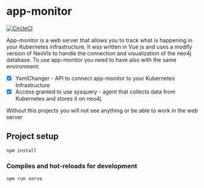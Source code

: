 # app-monitor
[![CircleCI](https://img.shields.io/badge/version-1.0.0-blue)]()

App-monitor is a web server that allows you to track what is happening  in your Kubernetes infrastructure. It wss written in Vue js and uses a modify version of NeoVis to handle the connection and visualization of the neo4j database.
To use app-monitor you need to have also with the same environment:

- [x] YamlChanger - API to connect app-monitor to your Kubernetes Infrastructure
- [x] Access granted to use sysquery - agent that collects data from Kubernetes and stores it on neo4j.

Without this projects you will not see anything or be able to work in the web server 


## Project setup
```
npm install
```

### Compiles and hot-reloads for development
```
npm run serve
```
